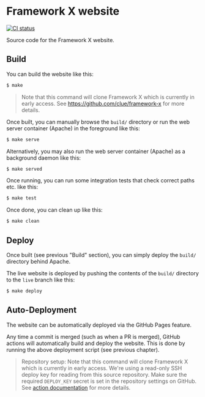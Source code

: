 # Framework X website

[![CI status](https://github.com/clue/framework-x-website/workflows/Deploy/badge.svg)](https://github.com/clue/framework-x-website/actions)

Source code for the Framework X website.

## Build

You can build the website like this:

```bash
$ make
```

> Note that this command will clone Framework X which is currently in early access.
  See https://github.com/clue/framework-x for more details.

Once built, you can manually browse the `build/` directory or run the web server
container (Apache) in the foreground like this:

```bash
$ make serve
```

Alternatively, you may also run the web server container (Apache) as a
background daemon like this:

```bash
$ make served
```

Once running, you can run some integration tests that check correct paths etc.
like this:

```bash
$ make test
```

Once done, you can clean up like this:

```bash
$ make clean
```

## Deploy

Once built (see previous "Build" section), you can simply deploy the `build/`
directory behind Apache.

The live website is deployed by pushing the contents of the `build/` directory to
the `live` branch like this:

```bash
$ make deploy
```

## Auto-Deployment

The website can be automatically deployed via the GitHub Pages feature.

Any time a commit is merged (such as when a PR is merged), GitHub actions will
automatically build and deploy the website. This is done by running the above
deployment script (see previous chapter).

> Repository setup:
> Note that this command will clone Framework X which is currently in early access.
> We're using a read-only SSH deploy key for reading from this source repository.
> Make sure the required `DEPLOY_KEY` secret is set in the repository settings on GitHub.
> See [action documentation](https://github.com/JamesIves/github-pages-deploy-action#using-an-ssh-deploy-key-)
> for more details.
